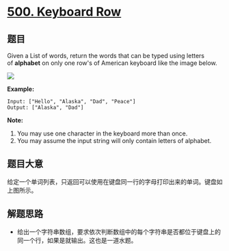 # [500. Keyboard Row](https://leetcode.com/problems/keyboard-row/)


## 题目

Given a List of words, return the words that can be typed using letters of **alphabet** on only one row's of American keyboard like the image below.

![](https://assets.leetcode-cn.com/aliyun-lc-upload/uploads/2018/10/12/keyboard.png)

**Example:**

    Input: ["Hello", "Alaska", "Dad", "Peace"]
    Output: ["Alaska", "Dad"]

**Note:**

1. You may use one character in the keyboard more than once.
2. You may assume the input string will only contain letters of alphabet.


## 题目大意

给定一个单词列表，只返回可以使用在键盘同一行的字母打印出来的单词。键盘如上图所示。

## 解题思路

- 给出一个字符串数组，要求依次判断数组中的每个字符串是否都位于键盘上的同一个行，如果是就输出。这也是一道水题。
